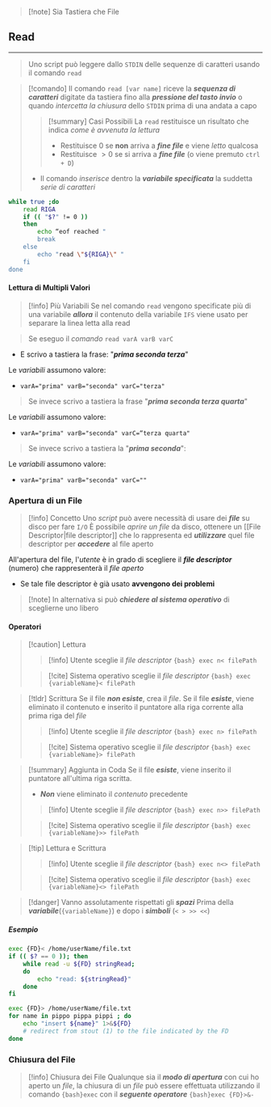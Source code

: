 >[!note] Sia Tastiera che File
## Read
---
>Uno script può leggere dallo `STDIN` delle sequenze di caratteri usando il comando `read`

>[!comando]
>Il comando `read [var name]` riceve la ***sequenza di caratteri*** digitate da tastiera fino alla ***pressione del tasto invio*** o quando *intercetta la chiusura* dello `STDIN` prima di una andata a capo
>>[!summary] Casi Possibili
>>La `read` restituisce un risultato che indica *come è avvenuta la lettura*
>>- Restituisce $0$ se **non** arriva a ***fine file*** e viene *letto* qualcosa
>>- Restituisce $>0$ se si arriva a ***fine file*** (o viene premuto `ctrl + D`)
>- Il comando *inserisce* dentro la ***variabile specificata*** la suddetta *serie di caratteri*

``` bash
while true ;do 
	read RIGA 
	if (( "$?" != 0 )) 
	then 
		echo “eof reached " 
		break 
	else 
		echo "read \"${RIGA}\" " 
	fi 
done
```

#### Lettura di Multipli Valori
>[!info] Più Variabili
>Se nel comando `read` vengono specificate più di una variabile ***allora***
>il contenuto della variabile `IFS` viene usato per separare la linea letta alla read

>Se eseguo il *comando* `read varA varB varC` 

- E scrivo a tastiera la frase: "***prima seconda terza***"

Le *variabili* assumono valore:
- `varA="prima" varB="seconda" varC="terza"`

>Se invece scrivo a tastiera la frase "***prima seconda terza quarta***"

Le *variabili* assumono valore:
- `varA="prima" varB="seconda" varC=“terza quarta"`

>Se invece scrivo a tastiera la "***prima seconda***":

Le *variabili* assumono valore:
- `varA="prima" varB="seconda" varC=""`

### Apertura di un File
>[!info] Concetto
>Uno *script* può avere necessità di usare dei ***file*** su disco per fare `I/O`
>È possibile *aprire un file* da disco, ottenere un [[File Descriptor|file descriptor]] che lo rappresenta ed ***utilizzare*** quel file descriptor per ***accedere*** al file aperto

All'apertura del file, l'*utente* è in grado di scegliere il ***file descriptor*** (numero) che rappresenterà il *file aperto*
- Se tale file descriptor è già usato **avvengono dei problemi**

>[!note] In alternativa si può ***chiedere al sistema operativo*** di sceglierne uno libero

#### Operatori

>[!caution] Lettura
>>[!info] Utente sceglie il *file descriptor*
>>`{bash} exec n< filePath`
>
>>[!cite] Sistema operativo sceglie il *file descriptor*
>>`{bash} exec {variableName}< filePath`

>[!tldr] Scrittura
>Se il file ***non esiste***, crea il *file*.
>Se il file ***esiste***, viene eliminato il contenuto e inserito il puntatore alla riga corrente alla prima riga del *file*
>>[!info] Utente sceglie il *file descriptor*
>>`{bash} exec n> filePath`
>
>>[!cite] Sistema operativo sceglie il *file descriptor*
>>`{bash} exec {variableName}> filePath`

>[!summary] Aggiunta in Coda
>Se il file ***esiste***, viene inserito il puntatore all'ultima riga scritta.
>- ***Non*** viene eliminato il *contenuto* precedente
>
>>[!info] Utente sceglie il *file descriptor*
>>`{bash} exec n>> filePath`
>
>>[!cite] Sistema operativo sceglie il *file descriptor*
>>`{bash} exec {variableName}>> filePath`

>[!tip] Lettura e Scrittura
>>[!info] Utente sceglie il *file descriptor*
>>`{bash} exec n<> filePath`
>
>>[!cite] Sistema operativo sceglie il *file descriptor*
>>`{bash} exec {variableName}<> filePath`

>[!danger] Vanno assolutamente rispettati gli ***spazi***
>Prima della ***variabile***(`{variableName}`) e dopo i ***simboli*** (`< > >> <<`)

##### Esempio
```bash title:"Lettura da File"
exec {FD}< /home/userName/file.txt
if (( $? == 0 )); then
	while read -u ${FD} stringRead;
	do
		echo "read: ${stringRead}"
	done
fi
```

```bash title:"Scrittura da File"
exec {FD}> /home/userName/file.txt 
for name in pippo pippa pippi ; do 
	echo "insert ${name}" 1>&${FD}
	# redirect from stout (1) to the file indicated by the FD
done
```

### Chiusura del File
>[!info] Chiusura dei File
>Qualunque sia il ***modo di apertura*** con cui ho aperto un *file*, la chiusura di un *file* può essere effettuata utilizzando il comando `{bash}exec` con il ***seguente operatore***
>`{bash}exec {FD}>&-`


